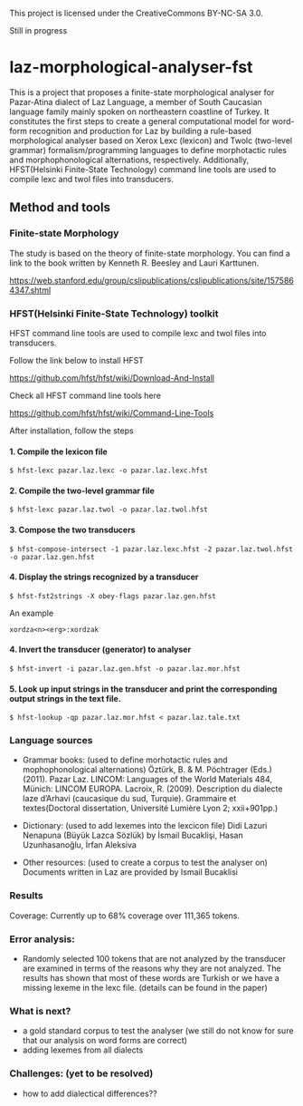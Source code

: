 This project is licensed under the CreativeCommons BY-NC-SA 3.0.

Still in progress

# laz-morphological-analyser-fst
This is a project that proposes a finite-state morphological analyser for Pazar-Atina dialect of Laz Language,  a member of South Caucasian language  family  mainly  spoken  on  northeastern  coastline  of  Turkey.  It constitutes  the  first  steps  to  create  a  general  computational  model  for word-form  recognition  and  production  for  Laz  by  building  a  rule-based morphological analyser based on Xerox Lexc (lexicon) and Twolc (two-level grammar) formalism/programming languages to define morphotactic rules and morphophonological alternations, respectively.  Additionally, HFST(Helsinki Finite-State Technology) command line tools are used to compile lexc and twol files into transducers.

## Method and tools 
### Finite-state Morphology
The study is based on the theory of finite-state morphology.  You can find a link to the book written by Kenneth R. Beesley and Lauri Karttunen.

https://web.stanford.edu/group/cslipublications/cslipublications/site/1575864347.shtml

### HFST(Helsinki Finite-State Technology) toolkit 
HFST command line tools are used to compile lexc and twol files into transducers.

Follow the link below to install HFST

https://github.com/hfst/hfst/wiki/Download-And-Install

Check all HFST command line tools here

https://github.com/hfst/hfst/wiki/Command-Line-Tools

After installation, follow the steps

#### 1. Compile the lexicon file
```
$ hfst-lexc pazar.laz.lexc -o pazar.laz.lexc.hfst
```

#### 2. Compile the two-level grammar file
```
$ hfst-lexc pazar.laz.twol -o pazar.laz.twol.hfst
```

#### 3. Compose the two transducers
```
$ hfst-compose-intersect -1 pazar.laz.lexc.hfst -2 pazar.laz.twol.hfst -o pazar.laz.gen.hfst
```

#### 4. Display the strings recognized by a transducer
```
$ hfst-fst2strings -X obey-flags pazar.laz.gen.hfst
```

An example
```
xordza<n><erg>:xordzak
```
  
#### 4. Invert the transducer (generator) to analyser 
```
$ hfst-invert -i pazar.laz.gen.hfst -o pazar.laz.mor.hfst
```

#### 5. Look up input strings in the transducer and print the corresponding output strings in the text file.
```
$ hfst-lookup -qp pazar.laz.mor.hfst < pazar.laz.tale.txt
```


### Language sources
- Grammar books: (used to define morhotactic rules and mophophonological alternations)
Öztürk, B. & M. Pöchtrager (Eds.) (2011). Pazar Laz. LINCOM: Languages of the World Materials 484, Münich: LINCOM EUROPA.
Lacroix, R. (2009). Description du dialecte laze d’Arhavi (caucasique du sud, Turquie). Grammaire et textes(Doctoral dissertation, Université Lumière Lyon 2; xxii+901pp.)

- Dictionary: (used to add lexemes into the lexcicon file)
Didi Lazuri Nenapuna (Büyük Lazca Sözlük) by İsmail Bucaklişi, Hasan Uzunhasanoğlu, İrfan Aleksiva

- Other resources: (used to create a corpus to test the analyser on)
Documents written in Laz are provided by Ismail Bucaklisi

### Results
Coverage:
Currently up to 68% coverage over 111,365 tokens.

### Error analysis:
- Randomly selected 100 tokens that are not analyzed by the transducer are examined in terms of the reasons why they are not analyzed.  The results has shown that most of these words are Turkish or we have a missing lexeme in the lexc file.
(details can be found in the paper)

### What is next?
- a gold standard corpus to test the analyser (we still do not know for sure that our analysis on word forms are correct)
- adding lexemes from all dialects

### Challenges: (yet to be resolved)
- how to add dialectical differences??
